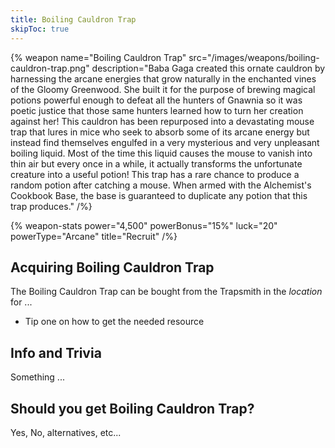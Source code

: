 ```yaml
---
title: Boiling Cauldron Trap
skipToc: true
---
```


{% weapon
 name="Boiling Cauldron Trap"
 src="/images/weapons/boiling-cauldron-trap.png"
 description="Baba Gaga created this ornate cauldron by harnessing the arcane energies that grow naturally in the enchanted vines of the Gloomy Greenwood. She built it for the purpose of brewing magical potions powerful enough to defeat all the hunters of Gnawnia so it was poetic justice that those same hunters learned how to turn her creation against her! This cauldron has been repurposed into a devastating mouse trap that lures in mice who seek to absorb some of its arcane energy but instead find themselves engulfed in a very mysterious and very unpleasant boiling liquid. Most of the time this liquid causes the mouse to vanish into thin air but every once in a while, it actually transforms the unfortunate creature into a useful potion! This trap has a rare chance to produce a random potion after catching a mouse. When armed with the Alchemist's Cookbook Base, the base is guaranteed to duplicate any potion that this trap produces."
/%}

{% weapon-stats
 power="4,500"
 powerBonus="15%"
 luck="20"
 powerType="Arcane"
 title="Recruit"
/%}

## Acquiring Boiling Cauldron Trap

The Boiling Cauldron Trap can be bought from the Trapsmith in the *location* for ...

- Tip one on how to get the needed resource

## Info and Trivia

Something ...

## Should you get Boiling Cauldron Trap?

Yes, No, alternatives, etc...
